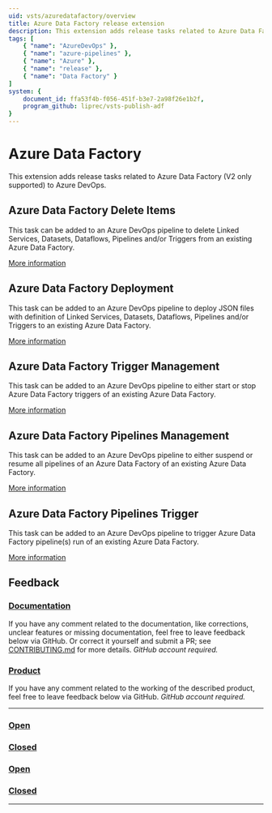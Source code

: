 ```yaml
---
uid: vsts/azuredatafactory/overview
title: Azure Data Factory release extension
description: This extension adds release tasks related to Azure Data Factory (V2 only supported) to Azure DevOps.
tags: [
    { "name": "AzureDevOps" },
    { "name": "azure-pipelines" },
    { "name": "Azure" },
    { "name": "release" },
    { "name": "Data Factory" }
]
system: {
    document_id: ffa53f4b-f056-451f-b3e7-2a98f26e1b2f,
    program_github: liprec/vsts-publish-adf
}
---
```


# Azure Data Factory

This extension adds release tasks related to Azure Data Factory (V2 only supported) to Azure DevOps.

## Azure Data Factory Delete Items

This task can be added to an Azure DevOps pipeline to delete Linked Services, Datasets, Dataflows, Pipelines and/or Triggers from an existing Azure Data Factory.

[More information](xref:vsts/azuredatafactory/delete)

## Azure Data Factory Deployment

This task can be added to an Azure DevOps pipeline to deploy JSON files with definition of Linked Services, Datasets, Dataflows, Pipelines and/or Triggers to an existing Azure Data Factory. 

[More information](xref:vsts/azuredatafactory/deploy)

## Azure Data Factory Trigger Management

This task can be added to an Azure DevOps pipeline to either start or stop Azure Data Factory triggers of an existing Azure Data Factory.

[More information](xref:vsts/azuredatafactory/trigger)

## Azure Data Factory Pipelines Management

This task can be added to an Azure DevOps pipeline to either suspend or resume all pipelines of an Azure Data Factory  of an existing Azure Data Factory.

[More information](xref:vsts/azuredatafactory/pipeline)

## Azure Data Factory Pipelines Trigger

This task can be added to an Azure DevOps pipeline to trigger Azure Data Factory pipeline(s) run of an existing Azure Data Factory.

[More information](xref:vsts/azuredatafactory/pipelinetrigger)

## Feedback

### [**Documentation**](#tab/docs)

If you have any comment related to the documentation, like corrections, unclear features or missing documentation, feel free to leave feedback below via GitHub. Or correct it yourself and submit a PR; see [CONTRIBUTING.md](https://github.com/liprec/azurebi-docs/blob/master/.github/CONTRIBUTING.md) for more details.
*GitHub account required.*

### [**Product**](#tab/product)

If you have any comment related to the working of the described product, feel free to leave feedback below via GitHub.
*GitHub account required.*

***

### [**Open**](#tab/docs-open/docs)

### [**Closed**](#tab/docs-closed/docs)

### [**Open**](#tab/product-open/product)

### [**Closed**](#tab/product-closed/product)

***
